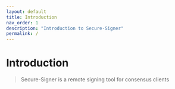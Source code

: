 ```yaml
---
layout: default
title: Introduction
nav_order: 1
description: "Introduction to Secure-Signer"
permalink: /
---
```


# Introduction

> Secure-Signer is a remote signing tool for consensus clients
